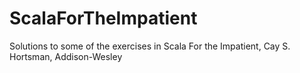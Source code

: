 # ScalaForTheImpatient

Solutions to some of the exercises in Scala For the Impatient, Cay S. Hortsman, Addison-Wesley
